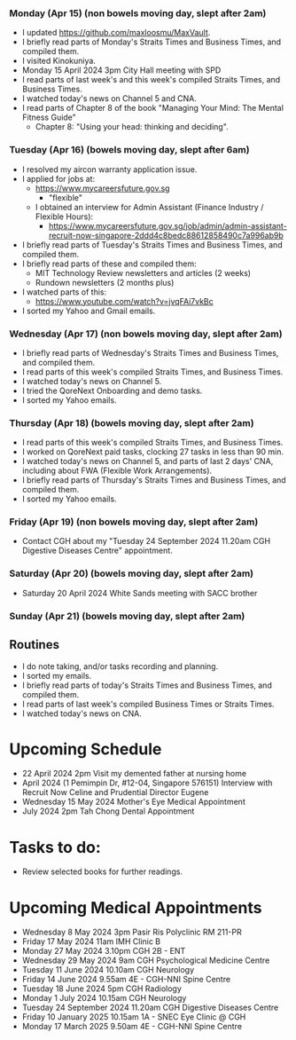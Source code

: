 ### Monday (Apr 15) (non bowels moving day, slept after 2am)
- I updated https://github.com/maxloosmu/MaxVault.
- I briefly read parts of Monday's Straits Times and Business Times, and compiled them.
- I visited Kinokuniya.
- Monday 15 April 2024 3pm City Hall meeting with SPD
- I read parts of last week's and this week's compiled Straits Times, and Business Times.
- I watched today's news on Channel 5 and CNA.
- I read parts of Chapter 8 of the book "Managing Your Mind: The Mental Fitness Guide"
    - Chapter 8: "Using your head: thinking and deciding".

### Tuesday (Apr 16) (bowels moving day, slept after 6am)
- I resolved my aircon warranty application issue.
- I applied for jobs at:
    - https://www.mycareersfuture.gov.sg
        - "flexible"
    - I obtained an interview for Admin Assistant (Finance Industry / Flexible Hours):
        - https://www.mycareersfuture.gov.sg/job/admin/admin-assistant-recruit-now-singapore-2ddd4c8bedc88612858490c7a996ab9b
- I briefly read parts of Tuesday's Straits Times and Business Times, and compiled them.
- I briefly read parts of these and compiled them:
    - MIT Technology Review newsletters and articles (2 weeks)
    - Rundown newsletters (2 months plus)
- I watched parts of this:
    - https://www.youtube.com/watch?v=jvqFAi7vkBc
- I sorted my Yahoo and Gmail emails.

### Wednesday (Apr 17) (non bowels moving day, slept after 2am)
- I briefly read parts of Wednesday's Straits Times and Business Times, and compiled them.
- I read parts of this week's compiled Straits Times, and Business Times.
- I watched today's news on Channel 5.
- I tried the QoreNext Onboarding and demo tasks.
- I sorted my Yahoo emails.

### Thursday (Apr 18) (bowels moving day, slept after 2am)
- I read parts of this week's compiled Straits Times, and Business Times.
- I worked on QoreNext paid tasks, clocking 27 tasks in less than 90 min.
- I watched today's news on Channel 5, and parts of last 2 days' CNA, including about FWA (Flexible Work Arrangements).
- I briefly read parts of Thursday's Straits Times and Business Times, and compiled them.
- I sorted my Yahoo emails.

### Friday (Apr 19) (non bowels moving day, slept after 2am)
- Contact CGH about my "Tuesday 24 September 2024 11.20am CGH Digestive Diseases Centre" appointment.

### Saturday (Apr 20) (bowels moving day, slept after 2am)
- Saturday 20 April 2024 White Sands meeting with SACC brother


### Sunday (Apr 21) (bowels moving day, slept after 2am)


## Routines
- I do note taking, and/or tasks recording and planning.
- I sorted my emails.
- I briefly read parts of today's Straits Times and Business Times, and compiled them.
- I read parts of last week's compiled Business Times or Straits Times.
- I watched today's news on CNA.

# Upcoming Schedule
- 22 April 2024 2pm Visit my demented father at nursing home
- April 2024 (1 Pemimpin Dr, #12-04, Singapore 576151) Interview with Recruit Now Celine and Prudential Director Eugene
- Wednesday 15 May 2024 Mother's Eye Medical Appointment
- July 2024 2pm Tah Chong Dental Appointment

# Tasks to do:
- Review selected books for further readings.

# Upcoming Medical Appointments
- Wednesday 8 May 2024 3pm Pasir Ris Polyclinic RM 211-PR
- Friday 17 May 2024 11am IMH Clinic B
- Monday 27 May 2024 3.10pm CGH 2B - ENT
- Wednesday 29 May 2024 9am CGH Psychological Medicine Centre
- Tuesday 11 June 2024 10.10am CGH Neurology
- Friday 14 June 2024 9.55am 4E - CGH-NNI Spine Centre
- Tuesday 18 June 2024 5pm CGH Radiology
- Monday 1 July 2024 10.15am CGH Neurology
- Tuesday 24 September 2024 11.20am CGH Digestive Diseases Centre
- Friday 10 January 2025 10.15am 1A - SNEC Eye Clinic @ CGH
- Monday 17 March 2025 9.50am 4E - CGH-NNI Spine Centre
